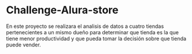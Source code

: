 # Challenge-Alura-store
En este proyecto se realizara el analisis de datos a cuatro tiendas pertenecientes a un mismo dueño para determinar que tienda es la que tiene menor productividad y que pueda tomar la decisión sobre que tienda puede vender.
